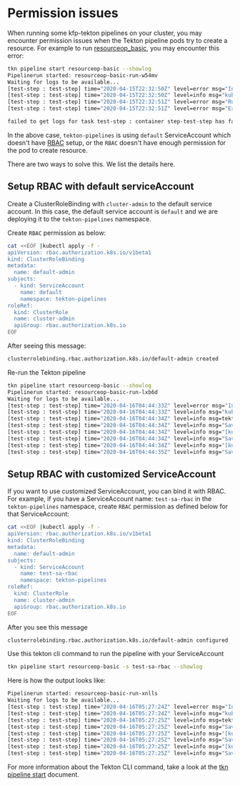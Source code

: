 # Permission issues

When running some kfp-tekton pipelines on your cluster, you may encounter permission issues
when the Tekton pipeline pods try to create a resource. For example to run
[resourceop_basic](/sdk/python/tests/compiler/testdata/resourceop_basic.py), you may encounter
this error:

```bash
tkn pipeline start resourceop-basic --showlog
Pipelinerun started: resourceop-basic-run-w54mv
Waiting for logs to be available...
[test-step : test-step] time="2020-04-15T22:32:50Z" level=error msg="Initialize script failed: exit status 2:"
[test-step : test-step] time="2020-04-15T22:32:50Z" level=info msg="kubectl create -f /tmp/manifest.yaml -o json"
[test-step : test-step] time="2020-04-15T22:32:51Z" level=error msg="Run kubectl command failed with: exit status 1 and Error from server (Forbidden): error when creating \"/tmp/manifest.yaml\": jobs.batch is forbidden: User \"system:serviceaccount:tekton-pipelines:default\" cannot create resource \"jobs\" in API group \"batch\" in the namespace \"tekton-pipelines\""
[test-step : test-step] time="2020-04-15T22:32:51Z" level=error msg="Execute resource failed: exit status 1:"

failed to get logs for task test-step : container step-test-step has failed  : [{"key":"StartedAt","value":"2020-04-15T22:32:50Z","resourceRef":{}}]
```

In the above case, `tekton-pipelines` is using `default` ServiceAccount which doesn't have
[RBAC](https://kubernetes.io/docs/reference/access-authn-authz/rbac/) setup, or the `RBAC`
doesn't have enough permission for the pod to create resource.

There are two ways to solve this. We list the details here.

## Setup RBAC with default serviceAccount 

Create a ClusterRoleBinding with `cluster-admin` to the default service account.
In this case, the default service account is `default` and we are deploying it to
the `tekton-pipelines` namespace.

Create `RBAC` permission as below:

```bash
cat <<EOF |kubectl apply -f -
apiVersion: rbac.authorization.k8s.io/v1beta1
kind: ClusterRoleBinding
metadata:
  name: default-admin
subjects:
  - kind: ServiceAccount
    name: default
    namespace: tekton-pipelines
roleRef:
  kind: ClusterRole
  name: cluster-admin
  apiGroup: rbac.authorization.k8s.io
EOF
```
After seeing this message:

```bash
clusterrolebinding.rbac.authorization.k8s.io/default-admin created
```
Re-run the Tekton pipeline

```bash
tkn pipeline start resourceop-basic --showlog
Pipelinerun started: resourceop-basic-run-lxb6d
Waiting for logs to be available...
[test-step : test-step] time="2020-04-16T04:44:33Z" level=error msg="Initialize script failed: exit status 2:"
[test-step : test-step] time="2020-04-16T04:44:33Z" level=info msg="kubectl create -f /tmp/manifest.yaml -o json"
[test-step : test-step] time="2020-04-16T04:44:34Z" level=info msg=tekton-pipelines/Job.batch/resourceop-basic-job-q9lw5
[test-step : test-step] time="2020-04-16T04:44:34Z" level=info msg="Saving resource output parameters"
[test-step : test-step] time="2020-04-16T04:44:34Z" level=info msg="[kubectl get Job.batch/resourceop-basic-job-q9lw5 -o jsonpath={.metadata.name} -n tekton-pipelines]"
[test-step : test-step] time="2020-04-16T04:44:34Z" level=info msg="Saved output parameter: {.metadata.name}, value: resourceop-basic-job-q9lw5"
[test-step : test-step] time="2020-04-16T04:44:34Z" level=info msg="[kubectl get Job.batch/resourceop-basic-job-q9lw5 -o jsonpath={} -n tekton-pipelines]"
[test-step : test-step] time="2020-04-16T04:44:35Z" level=info msg="Saved output parameter: {}, value: map[apiVersion:batch/v1 kind:Job metadata:map[creationTimestamp:2020-04-16T04:44:31Z generateName:resourceop-basic-job- labels:map[controller-uid:a7e443db-361d-4e71-925c-fd8664017359 job-name:resourceop-basic-job-q9lw5] name:resourceop-basic-job-q9lw5 namespace:tekton-pipelines resourceVersion:9922678 selfLink:/apis/batch/v1/namespaces/tekton-pipelines/jobs/resourceop-basic-job-q9lw5 uid:a7e443db-361d-4e71-925c-fd8664017359] spec:map[backoffLimit:4 completions:1 parallelism:1 selector:map[matchLabels:map[controller-uid:a7e443db-361d-4e71-925c-fd8664017359]] template:map[metadata:map[creationTimestamp:<nil> labels:map[controller-uid:a7e443db-361d-4e71-925c-fd8664017359 job-name:resourceop-basic-job-q9lw5] name:resource-basic] spec:map[containers:[map[command:[/usr/bin/env] image:k8s.gcr.io/busybox imagePullPolicy:Always name:sample-container resources:map[] terminationMessagePath:/dev/termination-log terminationMessagePolicy:File]] dnsPolicy:ClusterFirst restartPolicy:Never schedulerName:default-scheduler securityContext:map[] terminationGracePeriodSeconds:30]]] status:map[active:1 startTime:2020-04-16T04:44:31Z]]"
```

## Setup RBAC with customized ServiceAccount

If you want to use customized ServiceAccount, you can bind it with RBAC. For example,
if you have a ServiceAccount name: `test-sa-rbac` in the `tekton-pipelines` namespace,
create `RBAC` permission as defined below for that ServiceAccount:

```bash
cat <<EOF |kubectl apply -f -
apiVersion: rbac.authorization.k8s.io/v1beta1
kind: ClusterRoleBinding
metadata:
  name: default-admin
subjects:
  - kind: ServiceAccount
    name: test-sa-rbac
    namespace: tekton-pipelines
roleRef:
  kind: ClusterRole
  name: cluster-admin
  apiGroup: rbac.authorization.k8s.io
EOF
```
After you see this message
```bash
clusterrolebinding.rbac.authorization.k8s.io/default-admin configured
```

Use this tekton cli command to run the pipeline with your ServiceAccount

```bash
tkn pipeline start resourceop-basic -s test-sa-rbac --showlog
```

Here is how the output looks like:

```bash
Pipelinerun started: resourceop-basic-run-xnlls
Waiting for logs to be available...
[test-step : test-step] time="2020-04-16T05:27:24Z" level=error msg="Initialize script failed: exit status 2:"
[test-step : test-step] time="2020-04-16T05:27:24Z" level=info msg="kubectl create -f /tmp/manifest.yaml -o json"
[test-step : test-step] time="2020-04-16T05:27:25Z" level=info msg=tekton-pipelines/Job.batch/resourceop-basic-job-qwxhs
[test-step : test-step] time="2020-04-16T05:27:25Z" level=info msg="Saving resource output parameters"
[test-step : test-step] time="2020-04-16T05:27:25Z" level=info msg="[kubectl get Job.batch/resourceop-basic-job-qwxhs -o jsonpath={.metadata.name} -n tekton-pipelines]"
[test-step : test-step] time="2020-04-16T05:27:25Z" level=info msg="Saved output parameter: {.metadata.name}, value: resourceop-basic-job-qwxhs"
[test-step : test-step] time="2020-04-16T05:27:25Z" level=info msg="[kubectl get Job.batch/resourceop-basic-job-qwxhs -o jsonpath={} -n tekton-pipelines]"
[test-step : test-step] time="2020-04-16T05:27:25Z" level=info msg="Saved output parameter: {}, value: map[apiVersion:batch/v1 kind:Job metadata:map[creationTimestamp:2020-04-16T05:27:22Z generateName:resourceop-basic-job- labels:map[controller-uid:7e52145e-a9bc-45a3-9516-21105963a3dc job-name:resourceop-basic-job-qwxhs] name:resourceop-basic-job-qwxhs namespace:tekton-pipelines resourceVersion:9933832 selfLink:/apis/batch/v1/namespaces/tekton-pipelines/jobs/resourceop-basic-job-qwxhs uid:7e52145e-a9bc-45a3-9516-21105963a3dc] spec:map[backoffLimit:4 completions:1 parallelism:1 selector:map[matchLabels:map[controller-uid:7e52145e-a9bc-45a3-9516-21105963a3dc]] template:map[metadata:map[creationTimestamp:<nil> labels:map[controller-uid:7e52145e-a9bc-45a3-9516-21105963a3dc job-name:resourceop-basic-job-qwxhs] name:resource-basic] spec:map[containers:[map[command:[/usr/bin/env] image:k8s.gcr.io/busybox imagePullPolicy:Always name:sample-container resources:map[] terminationMessagePath:/dev/termination-log terminationMessagePolicy:File]] dnsPolicy:ClusterFirst restartPolicy:Never schedulerName:default-scheduler securityContext:map[] terminationGracePeriodSeconds:30]]] status:map[active:1 startTime:2020-04-16T05:27:22Z]]"
```

For more information about the Tekton CLI command, take a look at the
[tkn pipeline start](https://github.com/tektoncd/cli/blob/master/docs/cmd/tkn_pipeline_start.md)
document.
